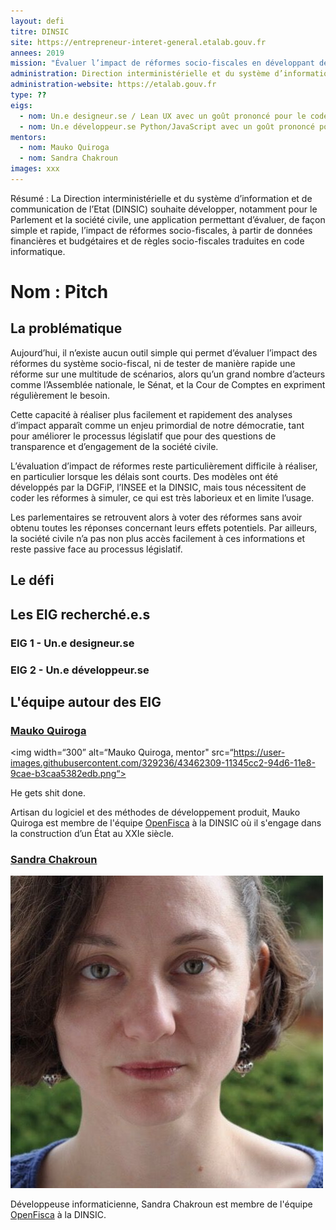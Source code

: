 ```yaml
---
layout: defi
titre: DINSIC
site: https://entrepreneur-interet-general.etalab.gouv.fr
annees: 2019
mission: "Évaluer l’impact de réformes socio-fiscales en développant des interfaces de simulation utilisables par tous"
administration: Direction interministérielle et du système d’information et de communication de l'Etat
administration-website: https://etalab.gouv.fr
type: ??
eigs:
  - nom: Un.e designeur.se / Lean UX avec un goût prononcé pour le code
  - nom: Un.e développeur.se Python/JavaScript avec un goût prononcé pour les données
mentors: 
  - nom: Mauko Quiroga
  - nom: Sandra Chakroun
images: xxx
---
```


Résumé : La Direction interministérielle et du système d’information et de 
communication de l’Etat (DINSIC) souhaite développer, notamment pour
le Parlement et la société civile, une application permettant d’évaluer, 
de façon simple et rapide, l’impact de réformes socio-fiscales, à partir
de données financières et budgétaires et de règles socio-fiscales 
traduites en code informatique.


# Nom : Pitch

## La problématique

Aujourd’hui, il n’existe aucun outil simple qui permet d’évaluer l’impact des réformes du système socio-fiscal, ni de tester de manière rapide une réforme sur une multitude de scénarios, alors qu’un grand nombre d’acteurs comme l’Assemblée nationale, le Sénat, et la Cour de Comptes en expriment régulièrement le besoin.

Cette capacité à réaliser plus facilement et rapidement des analyses d’impact apparaît comme un enjeu primordial de notre démocratie, tant pour améliorer le processus législatif que pour des questions de transparence et d’engagement de la société civile.

L’évaluation d’impact de réformes reste particulièrement difficile à réaliser, en particulier lorsque les délais sont courts. Des modèles ont été développés par la DGFiP, l’INSEE et la DINSIC, mais tous nécessitent de coder les réformes à simuler, ce qui est très laborieux et en limite l’usage.

Les parlementaires se retrouvent alors à voter des réformes sans avoir obtenu toutes les réponses concernant leurs effets potentiels. Par ailleurs, la société civile n’a pas non plus accès facilement à ces informations et reste passive face au processus législatif. 

## Le défi


## Les EIG recherché.e.s

### EIG 1 - Un.e designeur.se


### EIG 2 - Un.e développeur.se 

## L'équipe autour des EIG

### [Mauko Quiroga](https://www.linkedin.com/in/maukoquiroga/)

<img width=“300” alt=“Mauko Quiroga, mentor" src=“https://user-images.githubusercontent.com/329236/43462309-11345cc2-94d6-11e8-9cae-b3caa5382edb.png“>

He gets shit done. 

Artisan du logiciel et des méthodes de développement produit, Mauko Quiroga est membre de l'équipe [OpenFisca](https://openfisca.org/fr/) à la DINSIC où il s'engage dans la construction d’un État au XXIe siècle.


### [Sandra Chakroun](https://www.linkedin.com/in/sandra-chakroun/)

![Sandra Chakroun, développeuse OpenFisca](/img/communaute/sandra-chakroun.jpg)

Développeuse informaticienne, Sandra Chakroun est membre de l'équipe [OpenFisca](https://openfisca.org/fr/) à la DINSIC. 



